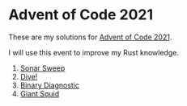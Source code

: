# Advent of Code 2021

These are my solutions for [Advent of Code 2021](https://adventofcode.com/2021).

I will use this event to improve my Rust knowledge.

1. [Sonar Sweep](day-01)
2. [Dive!](day-02)
3. [Binary Diagnostic](day-03)
4. [Giant Squid](day-04)
